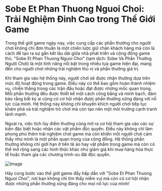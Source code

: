# Sobe Et Phan Thuong Nguoi Choi: Trải Nghiệm Đỉnh Cao trong Thế Giới Game

Trong thế giới game ngày nay, việc cung cấp các phần thưởng cho người chơi không chỉ đơn thuần là một chiến lược giữ chân khách hàng mà còn là cách để tạo ra sự gắn kết lâu dài giữa nhà phát triển và cộng đồng game thủ. "Sobe Et Phan Thuong Nguoi Choi" (tạm dịch: Sobe Và Phần Thưởng Người Chơi) là một tính năng nổi bật trong nhiều tựa game hiện đại, mang đến cho người chơi những trải nghiệm thú vị và phần thưởng giá trị.

Khi tham gia vào hệ thống này, người chơi sẽ được nhận thưởng dựa trên mức độ hoạt động trong game. Điều này có thể bao gồm hoàn thành nhiệm vụ, chiến thắng trong các trận đấu hoặc đạt được những mốc quan trọng. Mỗi phần thưởng đều được thiết kế một cách công bằng và minh bạch, đảm bảo rằng bất kỳ ai cũng có cơ hội nhận được phần thưởng xứng đáng với nỗ lực của mình. Hệ thống này không chỉ khuyến khích người chơi tiếp tục khám phá và trải nghiệm trò chơi mà còn tạo nên một môi trường cạnh tranh lành mạnh.

Ngoài ra, việc tích lũy điểm thưởng cũng mở ra cơ hội tham gia vào các sự kiện đặc biệt hoặc nhận các vật phẩm độc quyền. Điều này không chỉ làm phong phú thêm trải nghiệm chơi game mà còn khiến mỗi người chơi cảm thấy như mình là một phần quan trọng của cộng đồng. Hệ thống phần thưởng không chỉ giới hạn ở tiền tệ ảo hay vật phẩm trong game mà còn có thể mở rộng sang các hình thức khác như giảm giá khi mua hàng hóa thực tế hoặc tham gia các chương trình ưu đãi độc quyền.

![Image](https://github.com/user-attachments/assets/bd51ea9f-0666-407b-a7a7-98ead6de688c)

Hãy cùng bước vào thế giới game đầy hấp dẫn với "Sobe Et Phan Thuong Nguoi Choi", nơi bạn không chỉ tìm thấy niềm vui mà còn có cơ hội nhận được những phần thưởng xứng đáng cho mọi nỗ lực của mình!